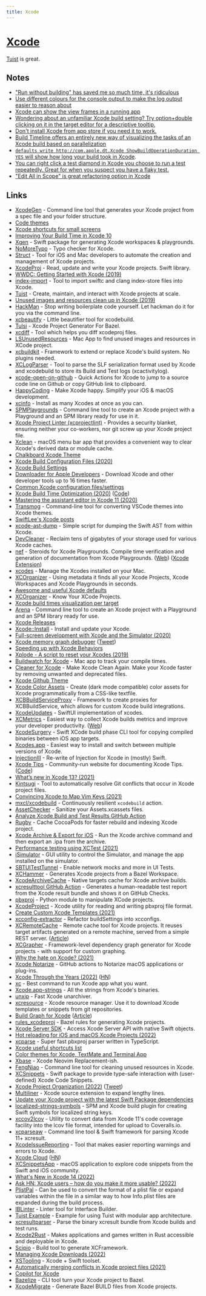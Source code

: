 ```yaml
---
title: Xcode
---
```


# [Xcode](https://developer.apple.com/xcode/)

[Tuist](https://github.com/tuist/tuist) is great.

## Notes

- ["Run without building" has saved me so much time, it's ridiculous](https://twitter.com/DonnyWals/status/1215196512851984385)
- [Use different colours for the console output to make the log output easier to reason about](https://twitter.com/dasdom/status/1221043873553641473)
- [Xcode can show the view frames in a running app](https://twitter.com/dasdom/status/1254858574322372609)
- [Wondering about an unfamiliar Xcode build setting? Try option+double clicking on it in the target editor for a descriptive tooltip.](https://twitter.com/aikoniv/status/795311416030806016)
- [Don't install Xcode from app store if you need it to work.](https://twitter.com/krzyzanowskim/status/1470538530824859650)
- [Build Timeline offers an entirely new way of visualizing the tasks of an Xcode build based on parallelization](https://twitter.com/BenchR/status/1534032896750542850)
- [`defaults write http://com.apple.dt.Xcode ShowBuildOperationDuration YES` will show how long your build took in Xcode](https://twitter.com/starv/status/1516888401202466816).
- [You can right click a test diamond in Xcode you choose to run a test repeatedly. Great for when you suspect you have a flaky test.](https://twitter.com/SteveBarnegren/status/1570022044347281408)
- ["Edit All in Scope" is great refactoring option in Xcode](https://twitter.com/twannl/status/1585255192777428993)

## Links

- [XcodeGen](https://github.com/yonaskolb/XcodeGen) - Command line tool that generates your Xcode project from a spec file and your folder structure.
- [Code themes](http://www.codethemes.net/)
- [Xcode shortcuts for small screens](http://www.jontelang.com/blog/2016/01/12/xcode-shortcuts-for-small-screens.html)
- [Improving Your Build Time in Xcode 10](https://patrickbalestra.com/blog/2018/08/27/improving-your-build-time-in-xcode-10.html)
- [Xgen](https://github.com/JohnSundell/Xgen) - Swift package for generating Xcode workspaces & playgrounds.
- [NoMoreTypo](https://github.com/shiba1014/NoMoreTypo) - Typo checker for Xcode.
- [Struct](https://github.com/lyptt/struct) - Tool for iOS and Mac developers to automate the creation and management of Xcode projects.
- [XcodeProj](https://github.com/tuist/xcodeproj) - Read, update and write your Xcode projects. Swift library.
- [WWDC: Getting Started with Xcode (2019)](https://developer.apple.com/videos/play/wwdc2019/404/)
- [index-import](https://github.com/lyft/index-import) - Tool to import swiftc and clang index-store files into Xcode.
- [Tuist](https://github.com/tuist/tuist) - Create, maintain, and interact with Xcode projects at scale.
- [Unused images and resources clean up in Xcode (2019)](https://www.avanderlee.com/optimization/unused-images-clean-up/)
- [HackMan](https://github.com/Cosmo/HackMan) - Stop writing boilerplate code yourself. Let hackman do it for you via the command line.
- [xcbeautify](https://github.com/thii/xcbeautify) - Little beautifier tool for xcodebuild.
- [Tulsi](https://github.com/bazelbuild/tulsi) - Xcode Project Generator For Bazel.
- [xcdiff](https://github.com/bloomberg/xcdiff) - Tool which helps you diff xcodeproj files.
- [LSUnusedResources](https://github.com/tinymind/LSUnusedResources) - Mac App to find unused images and resources in XCode project.
- [xcbuildkit](https://github.com/jerrymarino/xcbuildkit) - Framework to extend or replace Xcode's build system. No plugins needed.
- [XCLogParser](https://github.com/spotify/XCLogParser) - Tool to parse the SLF serialization format used by Xcode and xcodebuild to store its Build and Test logs (xcactivitylog).
- [xcode-open-on-github](https://github.com/wojteklu/xcode-open-on-github) - Quick Actions for Xcode to jump to a source code line on Github or copy GitHub link to clipboard.
- [HappyCoding](https://happycoding.app/) - Make Xcode happy. Simplify your iOS & macOS development.
- [xcinfo](https://github.com/xcodereleases/xcinfo) - Install as many Xcodes at once as you can.
- [SPMPlaygrounds](https://github.com/finestructure/SPMPlayground) - Command line tool to create an Xcode project with a Playground and an SPM library ready for use in it.
- [Xcode Project Linter (xcprojectlint)](https://github.com/americanexpress/xcprojectlint) - Provides a security blanket, ensuring neither your co-workers, nor git screw up your Xcode project file.
- [Xclean](https://github.com/macmade/Xclean) - macOS menu bar app that provides a convenient way to clear Xcode's derived data or module cache.
- [Chalkboard Xcode Theme](https://github.com/lobianco/Chalkboard-Xcode-Theme)
- [Xcode Build Configuration Files (2020)](https://nshipster.com/xcconfig/)
- [Xcode Build Settings](https://xcodebuildsettings.com/)
- [Downloader for Apple Developers](https://github.com/vineetchoudhary/Downloader-for-Apple-Developers) - Download Xcode and other developer tools up to 16 times faster.
- [Common Xcode configuration files/settings](https://github.com/xcconfigs/xcconfigs)
- [Xcode Build Time Optimization (2020)](https://www.onswiftwings.com/posts/build-time-optimization-part1/) ([Code](https://github.com/sgl0v/OnSwiftWings))
- [Mastering the assistant editor in Xcode 11 (2020)](https://www.avanderlee.com/xcode/xcode-assistant-editor/)
- [Transmog](https://github.com/inket/Transmog) - Command-line tool for converting VSCode themes into Xcode themes.
- [SwiftLee's Xcode posts](https://www.avanderlee.com/category/xcode/)
- [xcode-ast-dump](https://github.com/keith/xcode-ast-dump) - Simple script for dumping the Swift AST from within Xcode.
- [DevCleaner](https://github.com/vashpan/xcode-dev-cleaner) - Reclaim tens of gigabytes of your storage used for various Xcode caches.
- [nef](https://github.com/bow-swift/nef) - Steroids for Xcode Playgrounds. Compile time verification and generation of documentation from Xcode Playgrounds. ([Web](https://nef.bow-swift.io/)) ([Xcode Extension](https://github.com/bow-swift/nef-plugin))
- [xcodes](https://github.com/RobotsAndPencils/xcodes) - Manage the Xcodes installed on your Mac.
- [XCOrganizer](https://xcorganizer.com/) - Using metadata it finds all your Xcode Projects, Xcode Workspaces and Xcode Playgrounds in seconds.
- [Awesome and useful Xcode defaults](https://github.com/ctreffs/xcode-defaults)
- [XCOrganizer](https://xcorganizer.com/) - Know Your XCode Projects.
- [Xcode build times visualization per target](https://github.com/PaulTaykalo/xcode-build-times-rendering)
- [Arena](https://github.com/finestructure/Arena) - Command line tool to create an Xcode project with a Playground and an SPM library ready for use.
- [Xcode Releases](https://xcodereleases.com/)
- [Xcode::Install](https://github.com/xcpretty/xcode-install) - Install and update your Xcode.
- [Full-screen development with Xcode and the Simulator (2020)](https://www.avanderlee.com/workflow/full-screen-xcode-simulator/)
- [Xcode memory graph debugger](https://developer.apple.com/library/archive/documentation/DeveloperTools/Conceptual/debugging_with_xcode/chapters/special_debugging_workflows.html#//apple_ref/doc/uid/TP40015022-CH9-DontLinkElementID_1) ([Tweet](https://twitter.com/gregheo/status/1294344762611208192))
- [Speeding up with Xcode Behaviors](https://www.avanderlee.com/xcode/xcode-behaviours-optimized/)
- [Xplode - A script to reset your Xcodes (2019)](https://mattlorentz.com/weblog/2019/04/12/announcing-xplode.html)
- [Buildwatch for Xcode](https://www.buildwatch.app/) - Mac app to track your compile times.
- [Cleaner for Xcode](https://github.com/waylybaye/XcodeCleaner-SwiftUI) - Make Xcode Clean Again. Make your Xcode faster by removing unwanted and deprecated files.
- [Xcode Github Theme](https://github.com/cntrump/Xcode-github-theme)
- [Xcode Color Assets](https://github.com/nesium/xcode-color-assets) - Create (dark mode compatible) color assets for Xcode programmatically from a CSS-like textfile.
- [XCBBuildServiceProxy](https://github.com/target/XCBBuildServiceProxy) - Framework to create proxies for XCBBuildService, which allows for custom Xcode build integrations.
- [XcodeUpdates](https://github.com/art-divin/XcodeUpdates) - SwiftUI implementation of xcodes.
- [XCMetrics](https://github.com/spotify/XCMetrics) - Easiest way to collect Xcode builds metrics and improve your developer productivity. ([Web](https://xcmetrics.io/))
- [XcodeSurgery](https://github.com/depoon/XcodeSurgery) - Swift XCode build phase CLI tool for copying compiled binaries between iOS app targets.
- [Xcodes.app](https://github.com/RobotsAndPencils/XcodesApp) - Easiest way to install and switch between multiple versions of Xcode.
- [InjectionIII](https://github.com/johnno1962/InjectionIII) - Re-write of Injection for Xcode in (mostly) Swift.
- [Xcode Tips](https://xcode-tips.github.io/) - Community-run website for documenting Xcode Tips. ([Code](https://github.com/Xcode-Tips/xcode-tips.github.io))
- [What’s new in Xcode 13? (2021)](https://www.hackingwithswift.com/articles/236/whats-new-in-xcode-13)
- [Kintsugi](https://github.com/Lightricks/Kintsugi) - Tool to automatically resolve Git conflicts that occur in Xcode project files.
- [Convincing Xcode to Map Vim Keys (2021)](https://bryce.co/xcode-vim-map/)
- [mxcl/xcodebuild](https://github.com/mxcl/xcodebuild) - Continuously resilient `xcodebuild` action.
- [AssetChecker](https://github.com/freshOS/AssetChecker) - Sanitize your Assets.xcassets files.
- [Analyze Xcode Build and Test Results GitHub Action](https://github.com/tbartelmess/analyze-xcoderesults-action)
- [Rugby](https://github.com/swiftyfinch/Rugby) - Cache CocoaPods for faster rebuild and indexing Xcode project.
- [Xcode Archive & Export for iOS](https://github.com/bitrise-steplib/steps-xcode-archive) - Run the Xcode archive command and then export an .ipa from the archive.
- [Performance testing using XCTest (2021)](https://cornerbit.tech/performance-testing-using-xctest/)
- [iSimulator](https://github.com/wigl/iSimulator) - GUI utility to control the Simulator, and manage the app installed on the simulator.
- [SBTUITestTunnel](https://github.com/Subito-it/SBTUITestTunnel) - Enable network mocks and more in UI Tests.
- [XCHammer](https://github.com/pinterest/xchammer) - Generates Xcode projects from a Bazel Workspace.
- [XcodeArchiveCache](https://github.com/sweatco/xcode-archive-cache) - Native targets cache for Xcode archive builds.
- [xcresulttool GitHub Action](https://github.com/kishikawakatsumi/xcresulttool) - Generates a human-readable test report from the Xcode result bundle and shows it on GitHub Checks.
- [pbxproj](https://github.com/kronenthaler/mod-pbxproj) - Python module to manipulate XCode projects.
- [XcodeProject](https://github.com/bannzai/XcodeProject) - Xcode utility for reading and writing pbxproj file format.
- [Create Custom Xcode Templates (2021)](https://medium.com/mindful-engineering/create-custom-xcode-templates-908fdd14fbd8)
- [xcconfig-extractor](https://github.com/toshi0383/xcconfig-extractor) - Refactor buildSettings into xcconfigs.
- [XCRemoteCache](https://github.com/spotify/XCRemoteCache) - Remote cache tool for Xcode projects. It reuses target artifacts generated on a remote machine, served from a simple REST server. ([Article](https://engineering.atspotify.com/2021/11/16/introducing-xcremotecache-the-ios-remote-caching-tool-that-cut-our-clean-build-times-by-70/))
- [XCGrapher](https://github.com/maxchuquimia/xcgrapher) - Framework-level dependency graph generator for Xcode projects - with support for custom graphing.
- [Why the hate on Xcode? (2021)](https://www.reddit.com/r/swift/comments/qw7zj1/why_the_hate_on_xcode/)
- [Xcode Notarize](https://github.com/devbotsxyz/xcode-notarize) - GitHub actions to Notarize macOS applications or plug-ins.
- [Xcode Through the Years (2022)](https://martiancraft.com/blog/2022/01/xcode-through-the-years/) ([HN](https://news.ycombinator.com/item?id=30083245))
- [xc](https://github.com/minacle/xc) - Best command to run Xcode app what you want.
- [Xcode.app-strings](https://github.com/keith/Xcode.app-strings) - All the strings from Xcode's binaries.
- [unxip](https://github.com/saagarjha/unxip) - Fast Xcode unarchiver.
- [xcresource](https://github.com/faberNovel/xcresource-cli) - Xcode resource manager. Use it to download Xcode templates or snippets from git repositories.
- [Build Graph for Xcode](https://apps.apple.com/az/app/build-graph-for-xcode/id1592897820) ([Article](https://habr.com/ru/company/dododev/blog/657007/))
- [rules_xcodeproj](https://github.com/buildbuddy-io/rules_xcodeproj) - Bazel rules for generating Xcode projects.
- [Xcode Server SDK](https://github.com/buildasaurs/XcodeServerSDK) - Access Xcode Server API with native Swift objects.
- [Hot reloading for iOS and macOS Xcode Projects (2022)](https://darioroa.com/posts/hot-reloading-xcode-projects/)
- [xcparse](https://github.com/EvanBacon/xcparse) - Super fast pbxproj parser written in TypeScript.
- [Xcode useful shortcuts list](https://github.com/chirag05k/Xcode-Shortcuts)
- [Color themes for Xcode, TextMate and Terminal App](https://www.codethemes.net/)
- [Xbase](https://github.com/tami5/xbase) - Xcode Neovim Replacement-ish.
- [FengNiao](https://github.com/onevcat/FengNiao) - Command line tool for cleaning unused resources in Xcode.
- [XCSnippets](https://github.com/MarcoEidinger/XCSnippets) - Swift package to provide type-safe interaction with (user-defined) Xcode Code Snippets.
- [Xcode Project Organization (2022)](https://www.chimehq.com/blog/xcode-project-organization) ([Tweet](https://twitter.com/mattie/status/1537467445790789632))
- [Multiliner](https://github.com/aheze/Multiliner) - Xcode source extension to expand lengthy lines.
- [Update your Xcode project with the latest Swift Package dependencies](https://github.com/getsidetrack/action-xcodeproj-spm-update)
- [localized-strings-symbols](https://github.com/iKenndac/localized-strings-symbols) - SPM and Xcode build plugin for creating Swift symbols for localized string keys.
- [xccov2lcov](https://github.com/trax-retail/xccov2lcov) - Utility to convert data from Xcode 11's code coverage facility into the lcov file format, intended for upload to Coveralls.io.
- [xcparseaw](https://github.com/ChargePoint/xcparse) - Command line tool & Swift framework for parsing Xcode 11+ xcresult.
- [XcodeIssueReporting](https://github.com/baguio/XcodeIssueReporting) - Tool that makes easier reporting warnings and errors to Xcode.
- [Xcode Cloud](https://developer.apple.com/xcode-cloud/) ([HN](https://news.ycombinator.com/item?id=32655347))
- [XCSnippetsApp](https://github.com/MarcoEidinger/XCSnippetsApp) - macOS application to explore code snippets from the Swift and iOS community.
- [What's New in Xcode 14 (2022)](https://www.youtube.com/watch?v=tYBZ8AVH0Q0)
- [Ask HN: Xcode users – how do you make it more usable? (2022)](https://news.ycombinator.com/item?id=32971599)
- [PlistPal](https://github.com/liamnichols/PlistPal) - Can be used to convert the format of a plist file or expand variables within the file in a similar way to how Info.plist files are expanded during the build process.
- [IBLinter](https://github.com/IBDecodable/IBLinter) - Linter tool for Interface Builder.
- [Tuist Example](https://github.com/AlexRoar/TuistExample) - Example for using Tuist with modular app architecture.
- [xcresultparser](https://github.com/a7ex/xcresultparser) - Parse the binary xcresult bundle from Xcode builds and test runs.
- [Xcode2Rust](https://github.com/markusmoenig/Xcode2Rust) - Makes applications and games written in Rust accessible and deployable in Xcode.
- [Scipio](https://github.com/giginet/Scipio) - Build tool to generate XCFramework.
- [Managing Xcode Downloads (2022)](https://furbo.org/2022/11/09/managing-xcode-downloads/)
- [XSTooling](https://github.com/Alexander-Ignition/XSTooling) - Xcode + Swift toolset.
- [Automatically merging conflicts in Xcode project files (2021)](https://blog.kulman.sk/automatically-merge-xcode-project-conflicts/)
- [Copilot for Xcode](https://github.com/intitni/CopilotForXcode)
- [Bazelize](https://github.com/XCodeBazelize/Bazelize) - CLI tool turn your Xcode project to Bazel.
- [XcodeMigrate](https://github.com/XcodeMigrate/XcodeMigrate) - Generate Bazel BUILD files from Xcode projects.
